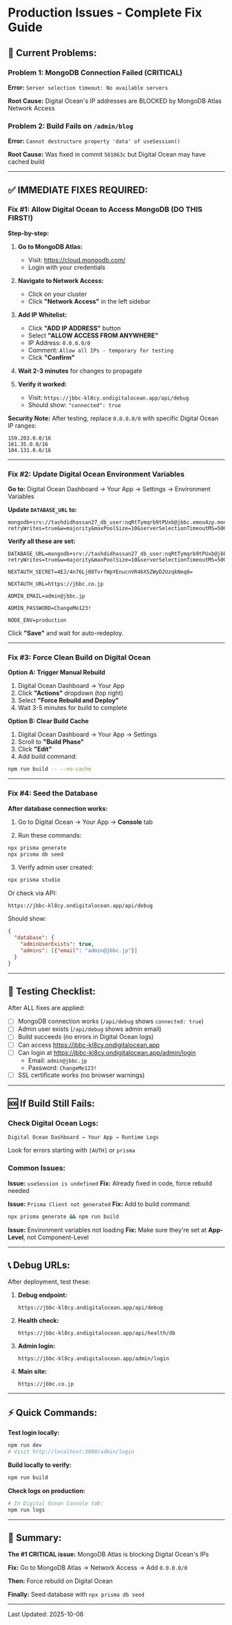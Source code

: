 # Production Issues - Complete Fix Guide

## 🔴 Current Problems:

### Problem 1: MongoDB Connection Failed (CRITICAL)
**Error:** `Server selection timeout: No available servers`

**Root Cause:** Digital Ocean's IP addresses are BLOCKED by MongoDB Atlas Network Access

### Problem 2: Build Fails on `/admin/blog`
**Error:** `Cannot destructure property 'data' of useSession()`

**Root Cause:** Was fixed in commit `501063c` but Digital Ocean may have cached build

---

## ✅ IMMEDIATE FIXES REQUIRED:

### Fix #1: Allow Digital Ocean to Access MongoDB (DO THIS FIRST!)

**Step-by-step:**

1. **Go to MongoDB Atlas:**
   - Visit: https://cloud.mongodb.com/
   - Login with your credentials

2. **Navigate to Network Access:**
   - Click on your cluster
   - Click **"Network Access"** in the left sidebar

3. **Add IP Whitelist:**
   - Click **"ADD IP ADDRESS"** button
   - Select **"ALLOW ACCESS FROM ANYWHERE"**
   - IP Address: `0.0.0.0/0`
   - Comment: `Allow all IPs - temporary for testing`
   - Click **"Confirm"**

4. **Wait 2-3 minutes** for changes to propagate

5. **Verify it worked:**
   - Visit: `https://jbbc-kl8cy.ondigitalocean.app/api/debug`
   - Should show: `"connected": true`

**Security Note:** After testing, replace `0.0.0.0/0` with specific Digital Ocean IP ranges:
```
159.203.0.0/16
161.35.0.0/16
104.131.0.0/16
```

---

### Fix #2: Update Digital Ocean Environment Variables

**Go to:** Digital Ocean Dashboard → Your App → Settings → Environment Variables

**Update `DATABASE_URL` to:**
```
mongodb+srv://tashdidhassan27_db_user:nqRtTymqrb9tPUxb@jbbc.emou4zp.mongodb.net/jbbc?retryWrites=true&w=majority&maxPoolSize=10&serverSelectionTimeoutMS=5000&socketTimeoutMS=10000
```

**Verify all these are set:**
```env
DATABASE_URL=mongodb+srv://tashdidhassan27_db_user:nqRtTymqrb9tPUxb@jbbc.emou4zp.mongodb.net/jbbc?retryWrites=true&w=majority&maxPoolSize=10&serverSelectionTimeoutMS=5000&socketTimeoutMS=10000

NEXTAUTH_SECRET=4EJ/4n76Lj08TvrfWpYEnucnVR46XSZWyD2UzqkNeq8=

NEXTAUTH_URL=https://jbbc.co.jp

ADMIN_EMAIL=admin@jbbc.jp

ADMIN_PASSWORD=ChangeMe123!

NODE_ENV=production
```

Click **"Save"** and wait for auto-redeploy.

---

### Fix #3: Force Clean Build on Digital Ocean

**Option A: Trigger Manual Rebuild**
1. Digital Ocean Dashboard → Your App
2. Click **"Actions"** dropdown (top right)
3. Select **"Force Rebuild and Deploy"**
4. Wait 3-5 minutes for build to complete

**Option B: Clear Build Cache**
1. Digital Ocean Dashboard → Your App → Settings
2. Scroll to **"Build Phase"**
3. Click **"Edit"**
4. Add build command:
```bash
npm run build -- --no-cache
```

---

### Fix #4: Seed the Database

**After database connection works:**

1. Go to Digital Ocean → Your App → **Console** tab

2. Run these commands:
```bash
npx prisma generate
npx prisma db seed
```

3. Verify admin user created:
```bash
npx prisma studio
```

Or check via API:
```
https://jbbc-kl8cy.ondigitalocean.app/api/debug
```

Should show:
```json
{
  "database": {
    "adminUserExists": true,
    "admins": [{"email": "admin@jbbc.jp"}]
  }
}
```

---

## 🧪 Testing Checklist:

After ALL fixes are applied:

- [ ] MongoDB connection works (`/api/debug` shows `connected: true`)
- [ ] Admin user exists (`/api/debug` shows admin email)
- [ ] Build succeeds (no errors in Digital Ocean logs)
- [ ] Can access https://jbbc-kl8cy.ondigitalocean.app
- [ ] Can login at https://jbbc-kl8cy.ondigitalocean.app/admin/login
  - Email: `admin@jbbc.jp`
  - Password: `ChangeMe123!`
- [ ] SSL certificate works (no browser warnings)

---

## 🆘 If Build Still Fails:

### Check Digital Ocean Logs:
```
Digital Ocean Dashboard → Your App → Runtime Logs
```

Look for errors starting with `[AUTH]` or `prisma`

### Common Issues:

**Issue:** `useSession is undefined`
**Fix:** Already fixed in code, force rebuild needed

**Issue:** `Prisma Client not generated`
**Fix:** Add to build command:
```bash
npx prisma generate && npm run build
```

**Issue:** Environment variables not loading
**Fix:** Make sure they're set at **App-Level**, not Component-Level

---

## 📞 Debug URLs:

After deployment, test these:

1. **Debug endpoint:**
   ```
   https://jbbc-kl8cy.ondigitalocean.app/api/debug
   ```

2. **Health check:**
   ```
   https://jbbc-kl8cy.ondigitalocean.app/api/health/db
   ```

3. **Admin login:**
   ```
   https://jbbc-kl8cy.ondigitalocean.app/admin/login
   ```

4. **Main site:**
   ```
   https://jbbc.co.jp
   ```

---

## ⚡ Quick Commands:

**Test login locally:**
```bash
npm run dev
# Visit http://localhost:3000/admin/login
```

**Build locally to verify:**
```bash
npm run build
```

**Check logs on production:**
```bash
# In Digital Ocean Console tab:
npm run logs
```

---

## 📝 Summary:

**The #1 CRITICAL issue:** MongoDB Atlas is blocking Digital Ocean's IPs

**Fix:** Go to MongoDB Atlas → Network Access → Add `0.0.0.0/0`

**Then:** Force rebuild on Digital Ocean

**Finally:** Seed database with `npx prisma db seed`

---

Last Updated: 2025-10-06
